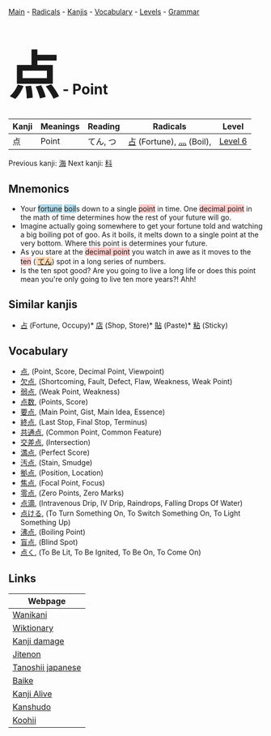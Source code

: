 <style> bigfont {font-size: 100px}</style>
[Main](../index.md) -
[Radicals](../radicals.md) -
[Kanjis](../kanjis.md) -
[Vocabulary](../vocabulary.md) -
[Levels](../levels.md) -
[Grammar](../grammar.md)
# <bigfont> 点</bigfont> - Point 

| Kanji | Meanings | Reading | Radicals | Level |
| --- | --- | --- | --- | --- |
| 点 | Point | てん, つ | [占](../radicals/占.md) (Fortune), [灬](../radicals/灬.md) (Boil),  | [Level 6](../levels/wk_level6.md) |

Previous kanji: [海](海.md) Next kanji: [科](科.md) 

## Mnemonics
 * Your <span style="background-color:#ADD8E6"> fortune</span> <span style="background-color:#ADD8E6"> boil</span>s down to a single <span style="background-color:#ffcccb"> point</span> in time. One <span style="background-color:#ffcccb"> decimal point</span> in the math of time determines how the rest of your future will go.
* Imagine actually going somewhere to get your fortune told and watching a big boiling pot of goo. As it boils, it melts down to a single point at the very bottom. Where this point is determines your future.
* As you stare at the <span style="background-color:#ffcccb"> decimal point</span> you watch in awe as it moves to the <span style="background-color:#ffcccb"> ten</span> (<span style="background-color:#fed8b1"> [てん](https://jisho.org/search/てん)</span>) spot in a long series of numbers.
* Is the ten spot good? Are you going to live a long life or does this point mean you're only going to live ten more years?! Ahh!


## Similar kanjis
 * [占](占.md) (Fortune, Occupy)* [店](店.md) (Shop, Store)* [貼](貼.md) (Paste)* [粘](粘.md) (Sticky)


## Vocabulary
 * [点](../vocabulary/点.md), (Point, Score, Decimal Point, Viewpoint)
* [欠点](../vocabulary/点.md), (Shortcoming, Fault, Defect, Flaw, Weakness, Weak Point)
* [弱点](../vocabulary/点.md), (Weak Point, Weakness)
* [点数](../vocabulary/点.md), (Points, Score)
* [要点](../vocabulary/点.md), (Main Point, Gist, Main Idea, Essence)
* [終点](../vocabulary/点.md), (Last Stop, Final Stop, Terminus)
* [共通点](../vocabulary/点.md), (Common Point, Common Feature)
* [交差点](../vocabulary/点.md), (Intersection)
* [満点](../vocabulary/点.md), (Perfect Score)
* [汚点](../vocabulary/点.md), (Stain, Smudge)
* [拠点](../vocabulary/点.md), (Position, Location)
* [焦点](../vocabulary/点.md), (Focal Point, Focus)
* [零点](../vocabulary/点.md), (Zero Points, Zero Marks)
* [点滴](../vocabulary/点.md), (Intravenous Drip, IV Drip, Raindrops, Falling Drops Of Water)
* [点ける](../vocabulary/点.md), (To Turn Something On, To Switch Something On, To Light Something Up)
* [沸点](../vocabulary/点.md), (Boiling Point)
* [盲点](../vocabulary/点.md), (Blind Spot)
* [点く](../vocabulary/点.md), (To Be Lit, To Be Ignited, To Be On, To Come On)



## Links 

| Webpage |
| --- |
| [Wanikani          ](https://www.wanikani.com/kanji/点) |
| [Wiktionary        ](https://en.wiktionary.org/wiki/点) |
| [Kanji damage      ](http://www.kanjidamage.com/kanji/search?utf8=✓&q=点) |
| [Jitenon           ](https://jitenon.com/kanji/点) |
| [Tanoshii japanese ](https://www.tanoshiijapanese.com/dictionary/kanji.cfm?k=点) |
| [Baike             ](https://baike.baidu.com/item/点) |
| [Kanji Alive       ](https://app.kanjialive.com/点) |
| [Kanshudo          ](https://www.kanshudo.com/searchmn?q=点) |
| [Koohii            ](https://kanji.koohii.com/study/kanji/点) |
